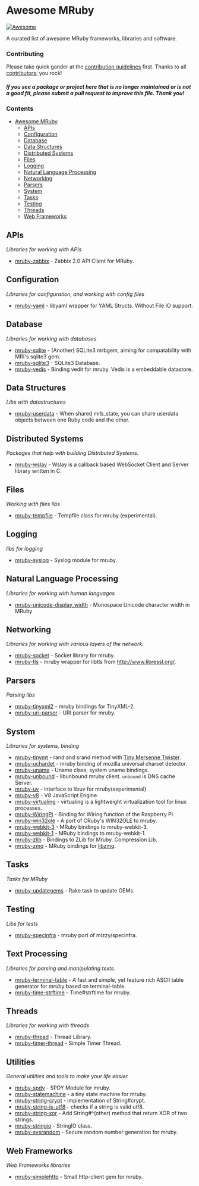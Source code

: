 # Awesome MRuby

[![Awesome](https://cdn.rawgit.com/sindresorhus/awesome/d7305f38d29fed78fa85652e3a63e154dd8e8829/media/badge.svg)](https://github.com/sindresorhus/awesome)

A curated list of awesome MRuby frameworks, libraries and software.

### Contributing

Please take quick gander at the [contribution guidelines](https://github.com/nsheremet/awesome-mruby/blob/master/CONTRIBUTING.md) first. Thanks to all [contributors](https://github.com/nsheremet/awesome-mruby/graphs/contributors); you rock!

#### *If you see a package or project here that is no longer maintained or is not a good fit, please submit a pull request to improve this file. Thank you!*

### Contents

- [Awesome MRuby](#awesome-mruby)
  - [APIs](#apis)
  - [Configuration](#configuration)
  - [Database](#datebase)
  - [Data Structures](#data-structures)
  - [Distributed Systems](#distributed-systems)
  - [Files](#files)
  - [Logging](#logging)
  - [Natural Language Processing](#natural-language-processing)
  - [Networking](#networking)
  - [Parsers](#parsers)
  - [System](#system)
  - [Tasks](#tasks)
  - [Testing](#testing)
  - [Threads](#threads)
  - [Web Frameworks](#web-frameworks)

## APIs

  *Libraries for working with APIs*

* [mruby-zabbix](https://github.com/matsumotory/mruby-zabbix) - Zabbix 2.0 API Client for MRuby.

## Configuration

  *Libraries for configuration, and working with config files*

* [mruby-yaml](https://github.com/hone/mruby-yaml) - libyaml wrapper for YAML Structs. Without File IO support.

## Database

  *Libraries for working with databases*

* [mruby-sqlite](https://github.com/jbreeden/mruby-sqlite) - (Another) SQLite3 mrbgem, aiming for compatability with MRI's sqlite3 gem.
* [mruby-sqlite3](https://github.com/mattn/mruby-sqlite3) - SQLite3 Database.
* [mruby-vedis](https://github.com/matsumotory/mruby-vedis) - Binding vedit for mruby. Vedis is a embeddable datastore.

## Data Structures
  
  *Libs with datastructures*

* [mruby-userdata](https://github.com/matsumotory/mruby-userdata) - When shared mrb_state, you can share userdata objects between one Ruby code and the other.

## Distributed Systems

  *Packages that help with building Distributed Systems.*

* [mruby-wslay](https://github.com/Asmod4n/mruby-wslay) - Wslay is a callback based WebSocket Client and Server library written in C.

## Files

  *Working with files libs*

* [mruby-tempfile](https://github.com/iij/mruby-tempfile) - Tempfile class for mruby (experimental).

## Logging

  *libs for logging*

* [mruby-syslog](https://github.com/iij/mruby-syslog) - Syslog module for mruby.

## Natural Language Processing

  *Libraries for working with human languages*

* [mruby-unicode-display_width](https://github.com/appPlant/mruby-unicode-display_width) - Monospace Unicode character width in MRuby

## Networking

  *Libraries for working with various layers of the network.*

* [mruby-socket](https://github.com/iij/mruby-socket) - Socket library for mruby.
* [mruby-tls](https://github.com/Asmod4n/mruby-tls) - mruby wrapper for libtls from http://www.libressl.org/.

## Parsers

  *Parsing libs*

* [mruby-tinyxml2](https://github.com/h2so5/mruby-tinyxml2) - mruby bindings for TinyXML-2.
* [mruby-uri-parser](https://github.com/Asmod4n/mruby-uri-parser) - URI parser for mruby.

## System

  *Libraries for systems, binding*

* [mruby-tinymt](https://github.com/matsumotory/mruby-tinymt) - rand and srand method with [Tiny Mersenne Twister](http://www.math.sci.hiroshima-u.ac.jp/~m-mat/MT/TINYMT/index.html).
* [mruby-uchardet](https://github.com/take-cheeze/mruby-uchardet/) - mruby binding of mozilla universal charset detector.
* [mruby-uname](https://github.com/matsumotory/mruby-uname) - Uname class, system uname bindings.
* [mruby-unbound](https://github.com/keizo042/mruby-unbound) - libunbound mruby client. `unbound` is DNS cache Server.
* [mruby-uv](https://github.com/mattn/mruby-uv) - interface to libuv for mruby(experimental)
* [mruby-v8](https://github.com/mattn/mruby-v8) - V8 JavaScript Engine.
* [mruby-virtualing](https://github.com/matsumotory/mruby-virtualing) - virtualing is a lightweight virtualization tool for linux processes.
* [mruby-WiringPi](https://github.com/akiray03/mruby-WiringPi) - Binding for Wiring function of the Raspberry Pi.
* [mruby-win32ole](https://github.com/sdottaka/mruby-win32ole) - A port of CRuby's WIN32OLE to mruby.
* [mruby-webkit-3](https://github.com/ppibburr/mruby-webkit-3) - MRuby bindings to mruby-webkit-3.
* [mruby-webkit-1](https://github.com/ppibburr/mruby-webkit-1) - MRuby bindings to mruby-webkit-1.
* [mruby-zlib](https://github.com/jbreeden/mruby-zlib) - Bindings to ZLib for Mruby. Compression Lib.
* [mruby-zmq](https://github.com/Asmod4n/mruby-zmq) - MRuby bindings for [libzmq](https://github.com/zeromq/libzmq).

## Tasks

  *Tasks for MRuby*

* [mruby-updategems](https://github.com/mattn/mruby-updategems) - Rake task to update GEMs.

## Testing

  *Libs for tests*

* [mruby-specinfra](https://github.com/k0kubun/mruby-specinfra) - mruby port of mizzy/specinfra.

## Text Processing

  *Libraries for parsing and manipulating texts.*

* [mruby-terminal-table](https://github.com/appPlant/mruby-terminal-table) - A fast and simple, yet feature rich ASCII table generator for mruby based on terminal-table.
* [mruby-time-strftime](https://github.com/monochromegane/mruby-time-strftime) - Time#strftime for mruby.

## Threads

  *Libraries for working with threads*

* [mruby-thread](https://github.com/mattn/mruby-thread) - Thread Library.
* [mruby-timer-thread](https://github.com/matsumotory/mruby-timer-thread) - Simple Timer Thread.

## Utilities

  *General utilities and tools to make your life easier.*

* [mruby-spdy](https://github.com/matsumotory/mruby-spdy) - SPDY Module for mruby.
* [mruby-statemachine](https://github.com/ascaridol/mruby-statemachine) - a tiny state machine for mruby.
* [mruby-string-crypt](https://github.com/mattn/mruby-string-crypt) - implementation of String#crypt.
* [mruby-string-is-utf8](https://github.com/Asmod4n/mruby-string-is-utf8) - checks if a string is valid utf8.
* [mruby-string-xor](https://github.com/hanachin/mruby-string-xor) - Add String#^(other) method that return XOR of two strings.
* [mruby-stringio](https://github.com/ksss/mruby-stringio) - StringIO class.
* [mruby-sysrandom](https://github.com/Asmod4n/mruby-sysrandom) - Secure random number generation for mruby.

## Web Frameworks

  *Web Frameworks libraries*

* [mruby-simplehttp](https://github.com/nsheremet/mruby-smallhttp) - Small http-client gem for mruby.